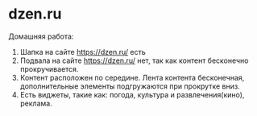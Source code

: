 # dzen.ru
Домашняя работа:
1. Шапка на сайте https://dzen.ru/ есть
2. Подвала на сайте https://dzen.ru/ нет, так как контент бесконечно прокручивается.
3. Контент расположен по середине. Лента контента бесконечная, дополнительные элементы подгружаются при прокрутке вниз.
4. Есть виджеты, такие как: погода, культура и развлечения(кино), реклама.
